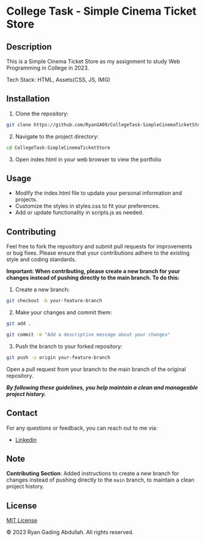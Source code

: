 # College Task - Simple Cinema Ticket Store

## Description

This is a Simple Cinema Ticket Store as my assignment to study Web Programming in College in 2023.

Tech Stack: HTML, Assets(CSS, JS, IMG)

## Installation

1. Clone the repository:

  ```bash
  git clone https://github.com/RyanGA09/CollegeTask-SimpleCinemaTicketStore.git
  ```

2. Navigate to the project directory:

  ```bash
  cd CollegeTask-SimpleCinemaTicketStore
  ```

3. Open index.html in your web browser to view the portfolio

## Usage

- Modify the index.html file to update your personal information and projects.
- Customize the styles in styles.css to fit your preferences.
- Add or update functionality in scripts.js as needed.

## Contributing

Feel free to fork the repository and submit pull requests for improvements or bug fixes. Please ensure that your contributions adhere to the existing style and coding standards.

**Important: When contributing, please create a new branch for your changes instead of pushing directly to the main branch. To do this:**

1. Create a new branch:

  ```bash
  git checkout -b your-feature-branch
  ```

2. Make your changes and commit them:

  ```bash
  git add .
  ```

  ```bash
  git commit -m "Add a descriptive message about your changes"
  ```

3. Push the branch to your forked repository:

  ```bash
  git push -u origin your-feature-branch
  ```

Open a pull request from your branch to the main branch of the original repository.

**_By following these guidelines, you help maintain a clean and manageable project history._**

## Contact

For any questions or feedback, you can reach out to me via:

<!-- - [Gmail](mailto:ryanrga01@gmail) -->

- [Linkedin](https://www.linkedin.com/in/ryan-gading-abdullah/)

<!-- ## Support Me -->

<!-- - [Saweria](mailto:ryanrga01@gmail)
- [Sociabuzz](https://www.linkedin.com/in/ryan-gading-abdullah/) -->

## Note

**Contributing Section**: Added instructions to create a new branch for changes instead of pushing directly to the `main` branch, to maintain a clean project history.

## License

[MIT License](LICENSE)

<!-- Copyright (c) 2023 -->

&copy; 2023 Ryan Gading Abdullah. All rights reserved.
